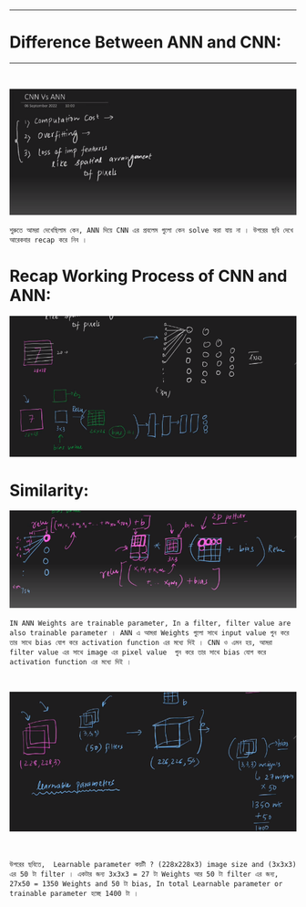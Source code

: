 <br>

---

# Difference Between ANN and CNN:

---
<br>

![Alt text](image-273.png)

`শুরুতে আমরা দেখেছিলাম কেন, ANN দিয়ে CNN এর প্রবলেম গুলো কেন solve করা যায় না । উপরের ছবি দেখে আরেকবার recap করে নিব ।  `

# Recap Working Process of CNN and ANN:

![Alt text](image-274.png)

# Similarity:

![Alt text](image-275.png)

`IN ANN Weights are trainable parameter, In a filter, filter value are also trainable parameter । ANN এ আমরা Weights গুলো সাথে input value গুন করে তার সাথে bias যোগ করে activation function এর মধ্যে দিই । CNN ও এমন হয়, আমরা filter value এর সাথে image এর pixel value  গুন করে তার সাথে bias যোগ করে activation function এর মধ্যে দিই ।  ` 

<br>

![Alt text](image-276.png)

<br>

` উপরের ছবিতে,  Learnable parameter কয়টী ? (228x228x3) image size and (3x3x3) এর 50 টা filter । একটার জন্য 3x3x3 = 27 টা Weights আর 50 টা filter এর জন্য, 27x50 = 1350 Weights and 50 টা bias, In total Learnable parameter or trainable parameter হচ্ছে 1400 টা ।  `


